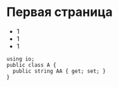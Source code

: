 # Первая страница
- 1
- 1
- 1

``` CSharp
using io;
public class A {
  public string AA { get; set; }
}
```
